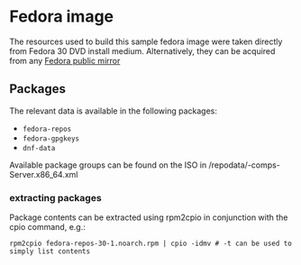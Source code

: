 # Fedora image

The resources used to build this sample fedora image were taken
directly from Fedora 30 DVD install medium. Alternatively, they
can be acquired from any [Fedora public mirror](https://admin.fedoraproject.org/mirrormanager/)

## Packages

The relevant data is available in the following packages:

- `fedora-repos`
- `fedora-gpgkeys`
- `dnf-data`

Available package groups can be found on the ISO in /repodata/<hash>-comps-Server.x86_64.xml

### extracting packages

Package contents can be extracted using rpm2cpio in conjunction with the cpio command, e.g.:

```
rpm2cpio fedora-repos-30-1.noarch.rpm | cpio -idmv # -t can be used to simply list contents
```
